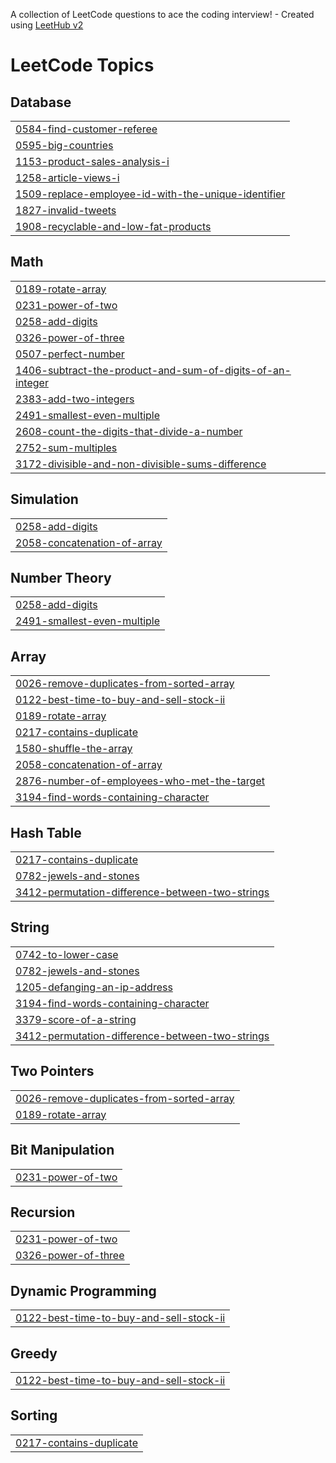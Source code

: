 A collection of LeetCode questions to ace the coding interview! - Created using [LeetHub v2](https://github.com/arunbhardwaj/LeetHub-2.0)
<!---LeetCode Topics Start-->
# LeetCode Topics
## Database
|  |
| ------- |
| [0584-find-customer-referee](https://github.com/ravi-ck13/Leetcode/tree/master/0584-find-customer-referee) |
| [0595-big-countries](https://github.com/ravi-ck13/Leetcode/tree/master/0595-big-countries) |
| [1153-product-sales-analysis-i](https://github.com/ravi-ck13/Leetcode/tree/master/1153-product-sales-analysis-i) |
| [1258-article-views-i](https://github.com/ravi-ck13/Leetcode/tree/master/1258-article-views-i) |
| [1509-replace-employee-id-with-the-unique-identifier](https://github.com/ravi-ck13/Leetcode/tree/master/1509-replace-employee-id-with-the-unique-identifier) |
| [1827-invalid-tweets](https://github.com/ravi-ck13/Leetcode/tree/master/1827-invalid-tweets) |
| [1908-recyclable-and-low-fat-products](https://github.com/ravi-ck13/Leetcode/tree/master/1908-recyclable-and-low-fat-products) |
## Math
|  |
| ------- |
| [0189-rotate-array](https://github.com/ravi-ck13/Leetcode/tree/master/0189-rotate-array) |
| [0231-power-of-two](https://github.com/ravi-ck13/Leetcode/tree/master/0231-power-of-two) |
| [0258-add-digits](https://github.com/ravi-ck13/Leetcode/tree/master/0258-add-digits) |
| [0326-power-of-three](https://github.com/ravi-ck13/Leetcode/tree/master/0326-power-of-three) |
| [0507-perfect-number](https://github.com/ravi-ck13/Leetcode/tree/master/0507-perfect-number) |
| [1406-subtract-the-product-and-sum-of-digits-of-an-integer](https://github.com/ravi-ck13/Leetcode/tree/master/1406-subtract-the-product-and-sum-of-digits-of-an-integer) |
| [2383-add-two-integers](https://github.com/ravi-ck13/Leetcode/tree/master/2383-add-two-integers) |
| [2491-smallest-even-multiple](https://github.com/ravi-ck13/Leetcode/tree/master/2491-smallest-even-multiple) |
| [2608-count-the-digits-that-divide-a-number](https://github.com/ravi-ck13/Leetcode/tree/master/2608-count-the-digits-that-divide-a-number) |
| [2752-sum-multiples](https://github.com/ravi-ck13/Leetcode/tree/master/2752-sum-multiples) |
| [3172-divisible-and-non-divisible-sums-difference](https://github.com/ravi-ck13/Leetcode/tree/master/3172-divisible-and-non-divisible-sums-difference) |
## Simulation
|  |
| ------- |
| [0258-add-digits](https://github.com/ravi-ck13/Leetcode/tree/master/0258-add-digits) |
| [2058-concatenation-of-array](https://github.com/ravi-ck13/Leetcode/tree/master/2058-concatenation-of-array) |
## Number Theory
|  |
| ------- |
| [0258-add-digits](https://github.com/ravi-ck13/Leetcode/tree/master/0258-add-digits) |
| [2491-smallest-even-multiple](https://github.com/ravi-ck13/Leetcode/tree/master/2491-smallest-even-multiple) |
## Array
|  |
| ------- |
| [0026-remove-duplicates-from-sorted-array](https://github.com/ravi-ck13/Leetcode/tree/master/0026-remove-duplicates-from-sorted-array) |
| [0122-best-time-to-buy-and-sell-stock-ii](https://github.com/ravi-ck13/Leetcode/tree/master/0122-best-time-to-buy-and-sell-stock-ii) |
| [0189-rotate-array](https://github.com/ravi-ck13/Leetcode/tree/master/0189-rotate-array) |
| [0217-contains-duplicate](https://github.com/ravi-ck13/Leetcode/tree/master/0217-contains-duplicate) |
| [1580-shuffle-the-array](https://github.com/ravi-ck13/Leetcode/tree/master/1580-shuffle-the-array) |
| [2058-concatenation-of-array](https://github.com/ravi-ck13/Leetcode/tree/master/2058-concatenation-of-array) |
| [2876-number-of-employees-who-met-the-target](https://github.com/ravi-ck13/Leetcode/tree/master/2876-number-of-employees-who-met-the-target) |
| [3194-find-words-containing-character](https://github.com/ravi-ck13/Leetcode/tree/master/3194-find-words-containing-character) |
## Hash Table
|  |
| ------- |
| [0217-contains-duplicate](https://github.com/ravi-ck13/Leetcode/tree/master/0217-contains-duplicate) |
| [0782-jewels-and-stones](https://github.com/ravi-ck13/Leetcode/tree/master/0782-jewels-and-stones) |
| [3412-permutation-difference-between-two-strings](https://github.com/ravi-ck13/Leetcode/tree/master/3412-permutation-difference-between-two-strings) |
## String
|  |
| ------- |
| [0742-to-lower-case](https://github.com/ravi-ck13/Leetcode/tree/master/0742-to-lower-case) |
| [0782-jewels-and-stones](https://github.com/ravi-ck13/Leetcode/tree/master/0782-jewels-and-stones) |
| [1205-defanging-an-ip-address](https://github.com/ravi-ck13/Leetcode/tree/master/1205-defanging-an-ip-address) |
| [3194-find-words-containing-character](https://github.com/ravi-ck13/Leetcode/tree/master/3194-find-words-containing-character) |
| [3379-score-of-a-string](https://github.com/ravi-ck13/Leetcode/tree/master/3379-score-of-a-string) |
| [3412-permutation-difference-between-two-strings](https://github.com/ravi-ck13/Leetcode/tree/master/3412-permutation-difference-between-two-strings) |
## Two Pointers
|  |
| ------- |
| [0026-remove-duplicates-from-sorted-array](https://github.com/ravi-ck13/Leetcode/tree/master/0026-remove-duplicates-from-sorted-array) |
| [0189-rotate-array](https://github.com/ravi-ck13/Leetcode/tree/master/0189-rotate-array) |
## Bit Manipulation
|  |
| ------- |
| [0231-power-of-two](https://github.com/ravi-ck13/Leetcode/tree/master/0231-power-of-two) |
## Recursion
|  |
| ------- |
| [0231-power-of-two](https://github.com/ravi-ck13/Leetcode/tree/master/0231-power-of-two) |
| [0326-power-of-three](https://github.com/ravi-ck13/Leetcode/tree/master/0326-power-of-three) |
## Dynamic Programming
|  |
| ------- |
| [0122-best-time-to-buy-and-sell-stock-ii](https://github.com/ravi-ck13/Leetcode/tree/master/0122-best-time-to-buy-and-sell-stock-ii) |
## Greedy
|  |
| ------- |
| [0122-best-time-to-buy-and-sell-stock-ii](https://github.com/ravi-ck13/Leetcode/tree/master/0122-best-time-to-buy-and-sell-stock-ii) |
## Sorting
|  |
| ------- |
| [0217-contains-duplicate](https://github.com/ravi-ck13/Leetcode/tree/master/0217-contains-duplicate) |
<!---LeetCode Topics End-->